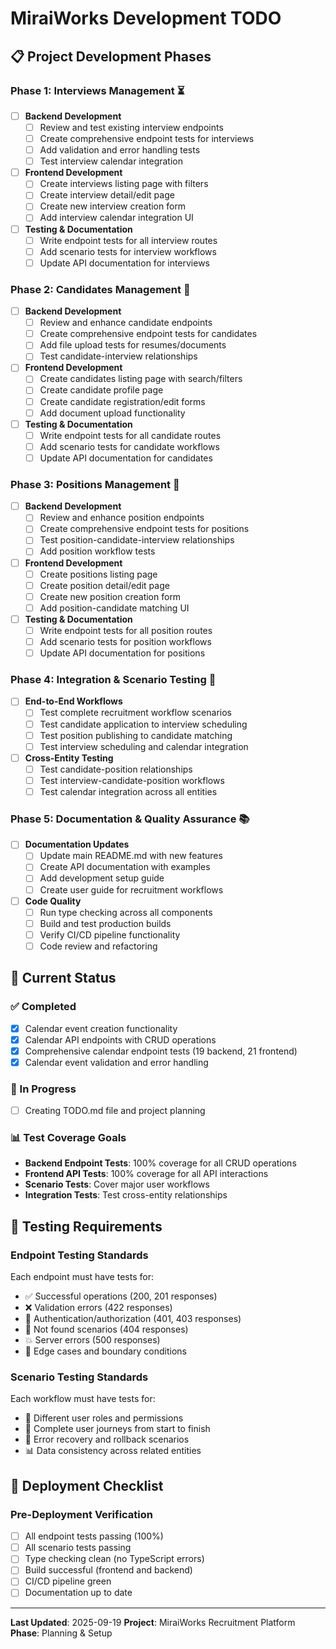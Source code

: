 # MiraiWorks Development TODO

## 📋 Project Development Phases

### Phase 1: Interviews Management ⏳
- [ ] **Backend Development**
  - [ ] Review and test existing interview endpoints
  - [ ] Create comprehensive endpoint tests for interviews
  - [ ] Add validation and error handling tests
  - [ ] Test interview calendar integration

- [ ] **Frontend Development**
  - [ ] Create interviews listing page with filters
  - [ ] Create interview detail/edit page
  - [ ] Create new interview creation form
  - [ ] Add interview calendar integration UI

- [ ] **Testing & Documentation**
  - [ ] Write endpoint tests for all interview routes
  - [ ] Add scenario tests for interview workflows
  - [ ] Update API documentation for interviews

### Phase 2: Candidates Management 📝
- [ ] **Backend Development**
  - [ ] Review and enhance candidate endpoints
  - [ ] Create comprehensive endpoint tests for candidates
  - [ ] Add file upload tests for resumes/documents
  - [ ] Test candidate-interview relationships

- [ ] **Frontend Development**
  - [ ] Create candidates listing page with search/filters
  - [ ] Create candidate profile page
  - [ ] Create candidate registration/edit forms
  - [ ] Add document upload functionality

- [ ] **Testing & Documentation**
  - [ ] Write endpoint tests for all candidate routes
  - [ ] Add scenario tests for candidate workflows
  - [ ] Update API documentation for candidates

### Phase 3: Positions Management 💼
- [ ] **Backend Development**
  - [ ] Review and enhance position endpoints
  - [ ] Create comprehensive endpoint tests for positions
  - [ ] Test position-candidate-interview relationships
  - [ ] Add position workflow tests

- [ ] **Frontend Development**
  - [ ] Create positions listing page
  - [ ] Create position detail/edit page
  - [ ] Create new position creation form
  - [ ] Add position-candidate matching UI

- [ ] **Testing & Documentation**
  - [ ] Write endpoint tests for all position routes
  - [ ] Add scenario tests for position workflows
  - [ ] Update API documentation for positions

### Phase 4: Integration & Scenario Testing 🔗
- [ ] **End-to-End Workflows**
  - [ ] Test complete recruitment workflow scenarios
  - [ ] Test candidate application to interview scheduling
  - [ ] Test position publishing to candidate matching
  - [ ] Test interview scheduling and calendar integration

- [ ] **Cross-Entity Testing**
  - [ ] Test candidate-position relationships
  - [ ] Test interview-candidate-position workflows
  - [ ] Test calendar integration across all entities

### Phase 5: Documentation & Quality Assurance 📚
- [ ] **Documentation Updates**
  - [ ] Update main README.md with new features
  - [ ] Create API documentation with examples
  - [ ] Add development setup guide
  - [ ] Create user guide for recruitment workflows

- [ ] **Code Quality**
  - [ ] Run type checking across all components
  - [ ] Build and test production builds
  - [ ] Verify CI/CD pipeline functionality
  - [ ] Code review and refactoring

## 🎯 Current Status

### ✅ Completed
- [x] Calendar event creation functionality
- [x] Calendar API endpoints with CRUD operations
- [x] Comprehensive calendar endpoint tests (19 backend, 21 frontend)
- [x] Calendar event validation and error handling

### 🔄 In Progress
- [ ] Creating TODO.md file and project planning

### 📊 Test Coverage Goals
- **Backend Endpoint Tests**: 100% coverage for all CRUD operations
- **Frontend API Tests**: 100% coverage for all API interactions
- **Scenario Tests**: Cover major user workflows
- **Integration Tests**: Test cross-entity relationships

## 📝 Testing Requirements

### Endpoint Testing Standards
Each endpoint must have tests for:
- ✅ Successful operations (200, 201 responses)
- ❌ Validation errors (422 responses)
- 🔐 Authentication/authorization (401, 403 responses)
- 🚫 Not found scenarios (404 responses)
- 💥 Server errors (500 responses)
- 🎯 Edge cases and boundary conditions

### Scenario Testing Standards
Each workflow must have tests for:
- 👤 Different user roles and permissions
- 📱 Complete user journeys from start to finish
- 🔄 Error recovery and rollback scenarios
- 📊 Data consistency across related entities

## 🚀 Deployment Checklist

### Pre-Deployment Verification
- [ ] All endpoint tests passing (100%)
- [ ] All scenario tests passing
- [ ] Type checking clean (no TypeScript errors)
- [ ] Build successful (frontend and backend)
- [ ] CI/CD pipeline green
- [ ] Documentation up to date

---

**Last Updated**: 2025-09-19
**Project**: MiraiWorks Recruitment Platform
**Phase**: Planning & Setup